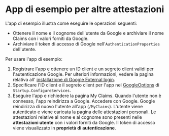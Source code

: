 # <a name="additional-claims-sample-app"></a>App di esempio per altre attestazioni

L'app di esempio illustra come eseguire le operazioni seguenti:

* Ottenere il nome e il cognome dell'utente da Google e archiviare il nome Claims con i valori forniti da Google.
* Archiviare il token di accesso di Google nell'`AuthenticationProperties` dell'utente.

Per usare l'app di esempio:

1. Registrare l'app e ottenere un ID client e un segreto client validi per l'autenticazione Google. Per ulteriori informazioni, vedere la pagina relativa all' [installazione di Google External login](https://docs.microsoft.com/aspnet/core/security/authentication/social/google-logins).
1. Specificare l'ID client e il segreto client per l'app nel [GoogleOptions](https://docs.microsoft.com/dotnet/api/microsoft.aspnetcore.authentication.google.googleoptions) di `Startup.ConfigureServices`.
1. Eseguire l'app e richiedere la pagina My Claims. Quando l'utente non è connesso, l'app reindirizza a Google. Accedere con Google. Google reindirizza di nuovo l'utente all'app (`/MyClaims`). L'utente viene autenticato e viene caricata la pagina delle attestazioni personali. Le attestazioni relative al nome e al cognome sono presenti nelle **attestazioni utente** con i valori forniti da Google. Il token di accesso viene visualizzato in **proprietà di autenticazione**.
